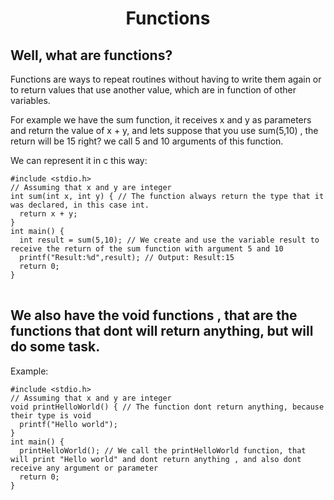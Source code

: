 <h1 align="center">Functions</h1>
<h2>Well, what are functions?</h2>
<p> 
Functions are ways to repeat routines without having to write them again or to return values that use another value, which are in function of other variables.
</p>
<p>For example we have the sum function, it receives x and y as parameters and return the value of x + y, and lets suppose that you use sum(5,10) , the return will be 15 right? we call 5 and 10 arguments of this function.</p>
<p>We can represent it in c this way:</p>
<pre>
<code>#include &lt;stdio.h&gt;
// Assuming that x and y are integer
int sum(int x, int y) { // The function always return the type that it was declared, in this case int.
  return x + y;
}
int main() {
  int result = sum(5,10); // We create and use the variable result to receive the return of the sum function with argument 5 and 10
  printf("Result:%d",result); // Output: Result:15
  return 0;
}
</code>
</pre>
<h2>We also have the void functions , that are the functions that dont will return anything, but will do some task. </h2>
<p>Example:</p>
<pre>
<code>#include &lt;stdio.h&gt;
// Assuming that x and y are integer
void printHelloWorld() { // The function dont return anything, because their type is void
  printf("Hello world");
}
int main() {
  printHelloWorld(); // We call the printHelloWorld function, that will print "Hello world" and dont return anything , and also dont receive any argument or parameter
  return 0;
}
</code>
</pre>

